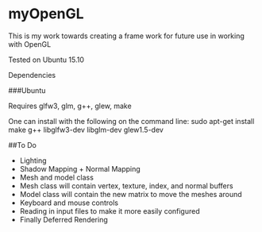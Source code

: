 # myOpenGL
This is my work towards creating a frame work for future use in working with OpenGL 

Tested on Ubuntu 15.10

Dependencies

###Ubuntu 

Requires glfw3, glm, g++, glew, make

One can install with the following on the command line:
sudo apt-get install make g++ libglfw3-dev libglm-dev glew1.5-dev
 

##To Do

- Lighting
- Shadow Mapping + Normal Mapping
- Mesh and model class
- Mesh class will contain vertex, texture, index, and normal buffers
- Model class will contain the new matrix to move the meshes around
- Keyboard and mouse controls
- Reading in input files to make it more easily configured
- Finally Deferred Rendering

